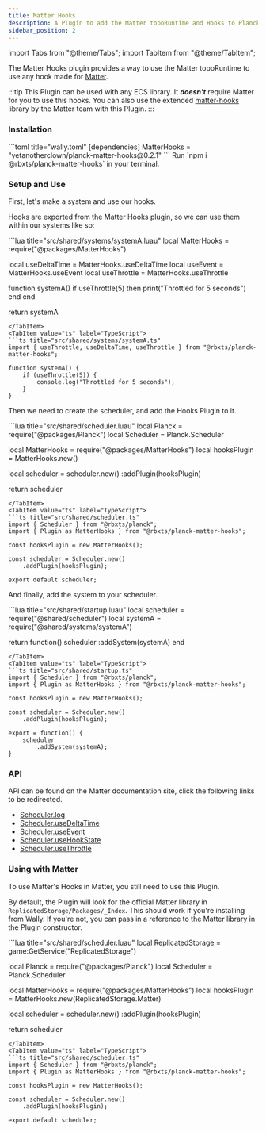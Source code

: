 ```yaml
---
title: Matter Hooks
description: A Plugin to add the Matter topoRuntime and Hooks to Planck
sidebar_position: 2
---
```


import Tabs from "@theme/Tabs";
import TabItem from "@theme/TabItem";

The Matter Hooks plugin provides a way to use the Matter topoRuntime to use any
hook made for [Matter](https://github.com/matter-ecs/matter).

:::tip
This Plugin can be used with any ECS library. It ***doesn't*** require Matter for you to use this hooks.
You can also use the extended [matter-hooks](<https://github.com/matter-ecs/matter-hooks>) library by the Matter team with this Plugin.
:::

### Installation

<Tabs groupId="package-manager">
<TabItem value="wally" label="Wally">
```toml title="wally.toml"
[dependencies]
MatterHooks = "yetanotherclown/planck-matter-hooks@0.2.1"
```
</TabItem>
<TabItem value="npm" label="NPM">
Run `npm i @rbxts/planck-matter-hooks` in your terminal.
</TabItem>
</Tabs>

### Setup and Use

First, let's make a system and use our hooks.

Hooks are exported from the Matter Hooks plugin,
so we can use them within our systems like so:

<Tabs groupId="language">
<TabItem value="lua" label="Luau">
```lua title="src/shared/systems/systemA.luau"
local MatterHooks = require("@packages/MatterHooks")

local useDeltaTime = MatterHooks.useDeltaTime
local useEvent = MatterHooks.useEvent
local useThrottle = MatterHooks.useThrottle

function systemA()
    if useThrottle(5) then
        print("Throttled for 5 seconds")
    end
end

return systemA
```
</TabItem>
<TabItem value="ts" label="TypeScript">
```ts title="src/shared/systems/systemA.ts"
import { useThrottle, useDeltaTime, useThrottle } from "@rbxts/planck-matter-hooks";

function systemA() {
    if (useThrottle(5)) {
        console.log("Throttled for 5 seconds");
    }
}
```
</TabItem>
</Tabs>

Then we need to create the scheduler, and add the Hooks Plugin to it.

<Tabs groupId="language">
<TabItem value="lua" label="Luau">
```lua title="src/shared/scheduler.luau"
local Planck = require("@packages/Planck")
local Scheduler = Planck.Scheduler

local MatterHooks = require("@packages/MatterHooks")
local hooksPlugin = MatterHooks.new()

local scheduler = scheduler.new()
    :addPlugin(hooksPlugin)

return scheduler
```
</TabItem>
<TabItem value="ts" label="TypeScript">
```ts title="src/shared/scheduler.ts"
import { Scheduler } from "@rbxts/planck";
import { Plugin as MatterHooks } from "@rbxts/planck-matter-hooks";

const hooksPlugin = new MatterHooks();

const scheduler = Scheduler.new()
    .addPlugin(hooksPlugin);

export default scheduler;
```
</TabItem>
</Tabs>

And finally, add the system to your scheduler.

<Tabs groupId="language">
<TabItem value="lua" label="Luau">
```lua title="src/shared/startup.luau"
local scheduler = require("@shared/scheduler")
local systemA = require("@shared/systems/systemA")

return function()
    scheduler
        :addSystem(systemA)
end
```
</TabItem>
<TabItem value="ts" label="TypeScript">
```ts title="src/shared/startup.ts"
import { Scheduler } from "@rbxts/planck";
import { Plugin as MatterHooks } from "@rbxts/planck-matter-hooks";

const hooksPlugin = new MatterHooks();

const scheduler = Scheduler.new()
    .addPlugin(hooksPlugin);

export = function() {
    scheduler
        .addSystem(systemA);
}
```
</TabItem>
</Tabs>

### API

API can be found on the Matter documentation site, click the following links to be redirected.

- [Scheduler.log](https://matter-ecs.github.io/matter/api/Matter#log)
- [Scheduler.useDeltaTime](https://matter-ecs.github.io/matter/api/Matter#useDeltaTime)
- [Scheduler.useEvent](https://matter-ecs.github.io/matter/api/Matter#useEvent)
- [Scheduler.useHookState](https://matter-ecs.github.io/matter/api/Matter#useHookState)
- [Scheduler.useThrottle](https://matter-ecs.github.io/matter/api/Matter#useThrottle)

### Using with Matter

To use Matter's Hooks in Matter, you still need to use this Plugin.

By default, the Plugin will look for the official Matter library in `ReplicatedStorage/Packages/_Index`.
This should work if you're installing from Wally. If you're not, you can pass in a reference to the
Matter library in the Plugin constructor.


<Tabs groupId="language">
<TabItem value="lua" label="Luau">
```lua title="src/shared/scheduler.luau"
local ReplicatedStorage = game:GetService("ReplicatedStorage")

local Planck = require("@packages/Planck")
local Scheduler = Planck.Scheduler

local MatterHooks = require("@packages/MatterHooks")
local hooksPlugin = MatterHooks.new(ReplicatedStorage.Matter)

local scheduler = scheduler.new()
    :addPlugin(hooksPlugin)

return scheduler
```
</TabItem>
<TabItem value="ts" label="TypeScript">
```ts title="src/shared/scheduler.ts"
import { Scheduler } from "@rbxts/planck";
import { Plugin as MatterHooks } from "@rbxts/planck-matter-hooks";

const hooksPlugin = new MatterHooks();

const scheduler = Scheduler.new()
    .addPlugin(hooksPlugin);

export default scheduler;
```
</TabItem>
</Tabs>